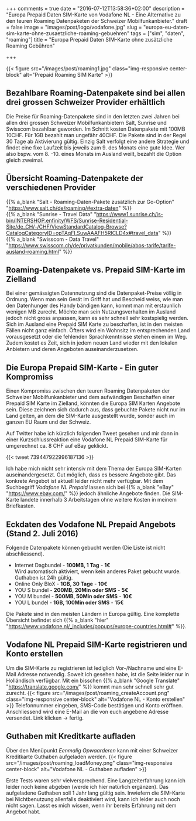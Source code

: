 +++
comments = true
date = "2016-07-12T13:58:36+02:00"
description = "Europa Prepaid Daten SIM-Karte von Vodafone NL - Eine Alternative zu den teuren Roaming Datenpaketen der Schweizer Mobilfunkanbieter."
draft = false
image = "images/post/logo/vodafone.jpg"
slug = "europa-eu-daten-sim-karte-ohne-zusaetzliche-roaming-gebuehren"
tags = ["sim", "daten", "roaming"]
title = "Europa Prepaid Daten SIM-Karte ohne zusätzliche Roaming Gebühren"

+++

{{< figure src="/images/post/roaming1.jpg" class="img-responsive center-block" alt="Prepaid Roaming SIM Karte" >}}

## Bezahlbare Roaming-Datenpakete sind bei allen drei grossen Schweizer Provider erhältlich ##

Die Preise für Roaming-Datenpakete sind in den letzten zwei Jahren bei allen drei grossen Schweizer Mobilfunkanbietern Salt, Sunrise und Swisscom bezahlbar geworden. Im Schnitt kosten Datenpakete mit 100MB 10CHF. Für 1GB bezahlt man ungefähr 40CHF. Die Pakete sind in der Regel 30 Tage ab Aktivierung gültig. Einzig Salt verfolgt eine andere Strategie und findet eine fixe Laufzeit bis jeweils zum 9. des Monats eine gute Idee. Wer also bspw. vom 8. -10. eines Monats im Ausland weilt, bezahlt die Option gleich zweimal.

## Übersicht Roaming-Datenpakete der verschiedenen Provider ##
{{% a_blank "Salt - Roaming-Daten-Pakete zusätzlich zur Go-Option" "https://www.salt.ch/de/roaming/#extra-daten" %}}
<br>
{{% a_blank "Sunrise - Travel Data" "https://www1.sunrise.ch/is-bin/INTERSHOP.enfinity/WFS/Sunrise-Residential-Site/de_CH/-/CHF/ViewStandardCatalog-Browse?CatalogCategoryID=opTAqFI.SuwAAAFH5RICLD4x#travel_data" %}}
<br>
{{% a_blank "Swisscom - Data Travel" "https://www.swisscom.ch/de/privatkunden/mobile/abos-tarife/tarife-ausland-roaming.html" %}}

## Roaming-Datenpakete vs. Prepaid SIM-Karte im Zielland ##
Bei einer gemässigten Datennutzung sind die Datenpaket-Preise völlig in Ordnung. Wenn man sein Gerät im Griff hat und Bescheid weiss, wie man den Datenhunger des Handy bändigen kann, kommt man mit erstaunlich wenigen MB zurecht. Möchte man sein Nutzungsverhalten im Ausland jedoch nicht gross anpassen, kann es sehr schnell sehr kostspielig werden. Sich im Ausland eine Prepaid SIM Karte zu beschaffen, ist in den meisten Fällen nicht ganz einfach. Öfters wird ein Wohnsitz im entsprechenden Land vorausgesetzt oder die fehlenden Sprachkenntnisse stehen einem im Weg. Zudem kostet es Zeit, sich in jedem neuen Land wieder mit den lokalen Anbietern und deren Angeboten auseinanderzusetzen.

## Die Europa Prepaid SIM-Karte - Ein guter Kompromiss ##
Einen Kompromiss zwischen den teuren Roaming Datenpaketen der Schweizer Mobilfunkanbieter und dem aufwändigen Beschaffen einer Prepaid SIM Karte im Zielland, könnten die Europa SIM Karten Angebote sein. Diese zeichnen sich dadurch aus, dass gebuchte Pakete nicht nur im Land gelten, an dem die SIM-Karte ausgestellt wurde, sonder auch im ganzen EU Raum und der Schweiz.

Auf Twitter habe ich kürzlich folgenden Tweet gesehen und mir dann in einer Kurzschlussreaktion eine Vodafone NL Prepaid SIM-Karte für umgerechnet ca. 8 CHF auf eBay geklickt.

{{< tweet 739447922996187136 >}}

Ich habe mich nicht sehr intensiv mit dem Thema der Europa SIM-Karten auseinandergesetzt. Gut möglich, dass es bessere Angebote gibt. Das konkrete Angebot ist aktuell leider nicht mehr verfügbar. Mit dem Suchbegriff *Vodafone NL Prepaid* lassen sich bei {{% a_blank "eBay" "https://www.ebay.com/" %}} jedoch ähnliche Angebote finden. Die SIM-Karte landete innerhalb 3 Arbeitstagen ohne weitere Kosten in meinem Briefkasten.

## Eckdaten des Vodafone NL Prepaid Angebots (Stand 2. Juli 2016) ##
Folgende Datenpakete können gebucht werden (Die Liste ist nicht abschliessend).

- Internet Dagbundel - **100MB, 1 Tag** - **1€**
<br>Wird automatisch aktiviert, wenn kein anderes Paket gebucht wurde. Guthaben ist 24h gültig.
- Online Only BloX - **1GB, 30 Tage** - **10€**
- YOU S bundel - **200MB, 20Min oder SMS** - **5€**
- YOU M bundel - **500MB, 50Min oder SMS** - **10€**
- YOU L bundel - **1GB, 100Min oder SMS** - **15€**

Die Pakete sind in den meisten Ländern in Europa gültig. Eine komplette Übersicht befindet sich {{% a_blank "hier" "https://www.vodafone.nl/_includes/popups/europe-countries.html#" %}}.

## Vodafone NL Prepaid SIM-Karte registrieren und Konto erstellen ##
Um die SIM-Karte zu registrieren ist lediglich Vor-/Nachname und eine E-Mail Adresse notwendig. Soweit ich gesehen habe, ist die Seite leider nur in Holländisch verfügbar. Mit ein bisschen {{% a_blank "Google Translate" "https://translate.google.com/" %}} kommt man sehr schnell sehr gut zurecht.
{{< figure src="/images/post/roaming_createAccount.png" class="img-responsive center-block" alt="Vodafone NL - Konto erstellen" >}}
Telefonnummer eingeben, SMS-Code bestätigen und Konto eröffnen. Anschliessend wird eine E-Mail an die von euch angebene Adresse versendet. Link klicken -> fertig.

## Guthaben mit Kreditkarte aufladen ##
Über den Menüpunkt *Eenmalig Opwaarderen* kann mit einer Schweizer Kreditkarte Guthaben aufgeladen werden.
{{< figure src="/images/post/roaming_loadMoney.png" class="img-responsive center-block" alt="Vodafone NL - Guthaben aufladen" >}}

Erste Tests waren sehr vielversprechend. Eine Langzeiterfahrung kann ich leider noch keine abgeben (werde ich hier natürlich ergänzen). Das aufgeladene Guthaben soll 1 Jahr lang gültig sein. Inwiefern die SIM-Karte bei Nichtbenutzung allenfalls deaktiviert wird, kann ich leider auch noch nicht sagen. Lasst es mich wissen, wenn ihr bereits Erfahrung mit dem Angebot habt.